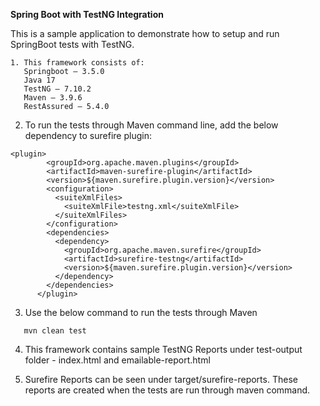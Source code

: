 **Spring Boot with TestNG Integration**

This is a sample application to demonstrate how to setup and run SpringBoot tests with TestNG.
````
1. This framework consists of:
   Springboot – 3.5.0
   Java 17
   TestNG – 7.10.2
   Maven – 3.9.6
   RestAssured – 5.4.0
````

2. To run the tests through Maven command line, add the below dependency to surefire plugin:
````
<plugin>
        <groupId>org.apache.maven.plugins</groupId>
        <artifactId>maven-surefire-plugin</artifactId>
        <version>${maven.surefire.plugin.version}</version>
        <configuration>
          <suiteXmlFiles>
            <suiteXmlFile>testng.xml</suiteXmlFile>
          </suiteXmlFiles>
        </configuration>
        <dependencies>
          <dependency>
            <groupId>org.apache.maven.surefire</groupId>
            <artifactId>surefire-testng</artifactId>
            <version>${maven.surefire.plugin.version}</version>
          </dependency>
        </dependencies>
      </plugin>
````

3. Use the below command to run the tests through Maven
````
   mvn clean test
````   
4. This framework contains sample TestNG Reports under test-output folder - index.html and emailable-report.html

5. Surefire Reports can be seen under target/surefire-reports. These reports are created when the tests are run through maven command.